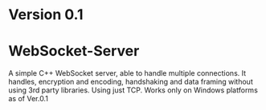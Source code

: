 # Version 0.1

# WebSocket-Server
A simple C++ WebSocket server, able to handle multiple connections.
It handles, encryption and encoding, handshaking and data framing without using 3rd party libraries.
Using just TCP. Works only on Windows platforms as of Ver.0.1
